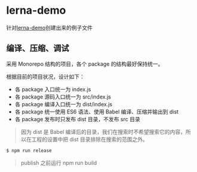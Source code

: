 # lerna-demo

针对[lerna-demo](https://mrseawave.github.io/blogs/articles/lerna)创建出来的例子文件

## 编译、压缩、调试

采用 Monorepo 结构的项目，各个 package 的结构最好保持统一。

根据目前的项目状况，设计如下：

- 各 package 入口统一为 index.js
- 各 package 源码入口统一为 src/index.js
- 各 package 编译入口统一为 dist/index.js
- 各 package 统一使用 ES6 语法、使用 Babel 编译、压缩并输出到 dist
- 各 package 发布时只发布 dist 目录，不发布 src 目录

> 因为 dist 是 Babel 编译后的目录，我们在搜索时不希望搜索它的内容，所以在工程的设置中把 dist 目录排除在搜索的范围之外。

```bash
$ npm run release
```

> publish 之前运行 npm run build
